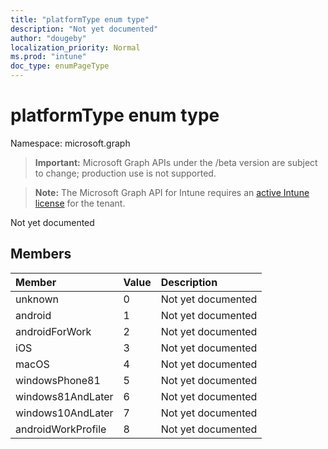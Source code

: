 ```yaml
---
title: "platformType enum type"
description: "Not yet documented"
author: "dougeby"
localization_priority: Normal
ms.prod: "intune"
doc_type: enumPageType
---
```


# platformType enum type

Namespace: microsoft.graph

> **Important:** Microsoft Graph APIs under the /beta version are subject to change; production use is not supported.

> **Note:** The Microsoft Graph API for Intune requires an [active Intune license](https://go.microsoft.com/fwlink/?linkid=839381) for the tenant.

Not yet documented

## Members
|Member|Value|Description|
|:---|:---|:---|
|unknown|0|Not yet documented|
|android|1|Not yet documented|
|androidForWork|2|Not yet documented|
|iOS|3|Not yet documented|
|macOS|4|Not yet documented|
|windowsPhone81|5|Not yet documented|
|windows81AndLater|6|Not yet documented|
|windows10AndLater|7|Not yet documented|
|androidWorkProfile|8|Not yet documented|




